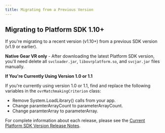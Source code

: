 ```yaml
---
title: Migrating from a Previous Version
---
```




## Migrating to Platform SDK 1.10+ 

If you're migrating to a recent version (v1.10+) from a previous SDK version (v1.9 or earlier). 

**Native Gear VR only** - After downloading the latest Platform SDK version, you'll need delete all `svcloader.jar`, `libovrplatform.so`, and `svcjar.jar` files manually.

**If You're Currently Using Version 1.0 or 1.1**

If you're currently using version 1.0 or 1.1, find and replace the following variables in the `ovrMatchmakingCriterion` class:

* Remove System.LoadLibrary() calls from your app.
* Change paramterArrayCount to parameterArrayCount.
* Change paramterArray to parameterArray.


For complete information about each release, please see the [Current Platform SDK Version Release Notes](/documentation/platform/latest/concepts/release-changes/).
